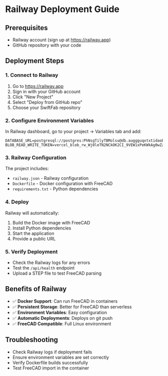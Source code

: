 # Railway Deployment Guide

## Prerequisites
- Railway account (sign up at https://railway.app)
- GitHub repository with your code

## Deployment Steps

### 1. Connect to Railway
1. Go to https://railway.app
2. Sign in with your GitHub account
3. Click "New Project"
4. Select "Deploy from GitHub repo"
5. Choose your SwiftFab repository

### 2. Configure Environment Variables
In Railway dashboard, go to your project → Variables tab and add:

```
DATABASE_URL=postgresql://postgres:PhNsgTilyTBMolsu@db.auggguqxtxtidaobjpiu.supabase.co:5432/postgres
BLOB_READ_WRITE_TOKEN=vercel_blob_rw_Wj0leTN2NCkOK2CI_9VEW1xPeKWkAg0wZzvOQJMvZWeEMys
```

### 3. Railway Configuration
The project includes:
- `railway.json` - Railway configuration
- `Dockerfile` - Docker configuration with FreeCAD
- `requirements.txt` - Python dependencies

### 4. Deploy
Railway will automatically:
1. Build the Docker image with FreeCAD
2. Install Python dependencies
3. Start the application
4. Provide a public URL

### 5. Verify Deployment
- Check the Railway logs for any errors
- Test the `/api/health` endpoint
- Upload a STEP file to test FreeCAD parsing

## Benefits of Railway
- ✅ **Docker Support**: Can run FreeCAD in containers
- ✅ **Persistent Storage**: Better for FreeCAD than serverless
- ✅ **Environment Variables**: Easy configuration
- ✅ **Automatic Deployments**: Deploys on git push
- ✅ **FreeCAD Compatible**: Full Linux environment

## Troubleshooting
- Check Railway logs if deployment fails
- Ensure environment variables are set correctly
- Verify Dockerfile builds successfully
- Test FreeCAD import in the container
